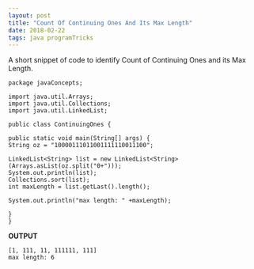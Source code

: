 ```yaml
---
layout: post
title: "Count Of Continuing Ones And Its Max Length"
date: 2018-02-22
tags: java programTricks
---
```


A short snippet of code to identify Count of Continuing Ones and its Max Length.



	package javaConcepts;
 
	import java.util.Arrays;
	import java.util.Collections;
	import java.util.LinkedList;
 
	public class ContinuingOnes {
 
	public static void main(String[] args) {
	String oz = "10000111011001111110011100";
 
	LinkedList<String> list = new LinkedList<String>(Arrays.asList(oz.split("0+")));
	System.out.println(list);
	Collections.sort(list);
	int maxLength = list.getLast().length();
 
	System.out.println("max length: " +maxLength);
 
	}
	}


    


**OUTPUT**

```
[1, 111, 11, 111111, 111]
max length: 6
```